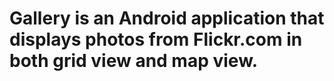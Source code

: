 # Gallery is an Android application that displays photos from Flickr.com in both grid view and map view.

